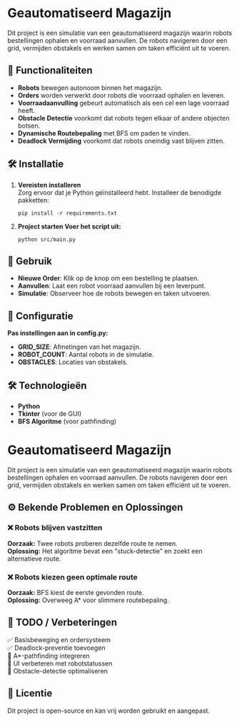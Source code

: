 # Geautomatiseerd Magazijn

Dit project is een simulatie van een geautomatiseerd magazijn waarin robots bestellingen ophalen en voorraad aanvullen. De robots navigeren door een grid, vermijden obstakels en werken samen om taken efficiënt uit te voeren.

## 📌 Functionaliteiten

- **Robots** bewegen autonoom binnen het magazijn.
- **Orders** worden verwerkt door robots die voorraad ophalen en leveren.
- **Voorraadaanvulling** gebeurt automatisch als een cel een lage voorraad heeft.
- **Obstacle Detectie** voorkomt dat robots tegen elkaar of andere objecten botsen.
- **Dynamische Routebepaling** met BFS om paden te vinden.
- **Deadlock Vermijding** voorkomt dat robots oneindig vast blijven zitten.

## 🛠 Installatie

1. **Vereisten installeren**  
   Zorg ervoor dat je Python geïnstalleerd hebt. Installeer de benodigde pakketten:

   ```
   pip install -r requirements.txt
   ```

2. **Project starten Voer het script uit:**

   ```
   python src/main.py
   ```

## 🚀 Gebruik
- **Nieuwe Order**: Klik op de knop om een bestelling te plaatsen.
- **Aanvullen**: Laat een robot voorraad aanvullen bij een leverpunt.
- **Simulatie**: Observeer hoe de robots bewegen en taken uitvoeren.

## 🔧 Configuratie

**Pas instellingen aan in config.py:**

- **GRID_SIZE**: Afmetingen van het magazijn.
- **ROBOT_COUNT**: Aantal robots in de simulatie.
- **OBSTACLES**: Locaties van obstakels.

## 🛠 Technologieën
- **Python**
- **Tkinter** (voor de GUI)
- **BFS Algoritme** (voor pathfinding)


# Geautomatiseerd Magazijn

Dit project is een simulatie van een geautomatiseerd magazijn waarin robots bestellingen ophalen en voorraad aanvullen. De robots navigeren door een grid, vermijden obstakels en werken samen om taken efficiënt uit te voeren.

## ⚙️ Bekende Problemen en Oplossingen

### ❌ Robots blijven vastzitten  
**Oorzaak:** Twee robots proberen dezelfde route te nemen.  
**Oplossing:** Het algoritme bevat een "stuck-detectie" en zoekt een alternatieve route.  

### ❌ Robots kiezen geen optimale route  
**Oorzaak:** BFS kiest de eerste gevonden route.  
**Oplossing:** Overweeg A* voor slimmere routebepaling.  

## 📌 TODO / Verbeteringen

✅ Basisbeweging en ordersysteem  
✅ Deadlock-preventie toevoegen  
🔲 A*-pathfinding integreren  
🔲 UI verbeteren met robotstatussen  
🔲 Obstacle-detectie optimaliseren  

## 📝 Licentie  

Dit project is open-source en kan vrij worden gebruikt en aangepast.  
